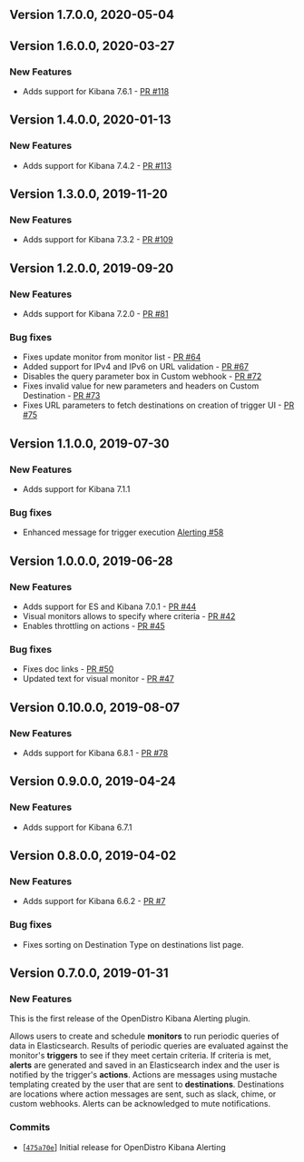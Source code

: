 ## Version 1.7.0.0, 2020-05-04

## Version 1.6.0.0, 2020-03-27

### New Features
  * Adds support for Kibana 7.6.1 - [PR #118](https://github.com/opendistro-for-elasticsearch/alerting-kibana-plugin/pull/118)

## Version 1.4.0.0, 2020-01-13

### New Features
  * Adds support for Kibana 7.4.2 - [PR #113](https://github.com/opendistro-for-elasticsearch/alerting-kibana-plugin/pull/113)

## Version 1.3.0.0, 2019-11-20

### New Features
  * Adds support for Kibana 7.3.2 - [PR #109](https://github.com/opendistro-for-elasticsearch/alerting-kibana-plugin/pull/109)

## Version 1.2.0.0, 2019-09-20

### New Features
  * Adds support for Kibana 7.2.0 - [PR #81](https://github.com/opendistro-for-elasticsearch/alerting-kibana-plugin/pull/81)

### Bug fixes
  * Fixes update monitor from monitor list - [PR #64](https://github.com/opendistro-for-elasticsearch/alerting-kibana-plugin/pull/64)
  * Added support for IPv4 and IPv6 on URL validation - [PR #67](https://github.com/opendistro-for-elasticsearch/alerting-kibana-plugin/pull/67)
  * Disables the query parameter box in Custom webhook - [PR #72](https://github.com/opendistro-for-elasticsearch/alerting-kibana-plugin/pull/72)
  * Fixes invalid value for new parameters and headers on Custom Destination - [PR #73](https://github.com/opendistro-for-elasticsearch/alerting-kibana-plugin/pull/73)
  * Fixes URL parameters to fetch destinations on creation of trigger UI - [PR #75](https://github.com/opendistro-for-elasticsearch/alerting-kibana-plugin/pull/75)

## Version 1.1.0.0, 2019-07-30

### New Features
 * Adds support for Kibana 7.1.1

### Bug fixes
 * Enhanced message for trigger execution [Alerting #58](https://github.com/opendistro-for-elasticsearch/alerting/issues/14)

## Version 1.0.0.0, 2019-06-28

### New Features
  * Adds support for ES and Kibana 7.0.1 - [PR #44](https://github.com/opendistro-for-elasticsearch/alerting-kibana-plugin/pull/44)
  * Visual monitors allows to specify where criteria - [PR #42](https://github.com/opendistro-for-elasticsearch/alerting-kibana-plugin/pull/42)
  * Enables throttling on actions - [PR #45](https://github.com/opendistro-for-elasticsearch/alerting-kibana-plugin/pull/78)

### Bug fixes
  * Fixes doc links - [PR #50](https://github.com/opendistro-for-elasticsearch/alerting-kibana-plugin/pull/50)
  * Updated text for visual monitor - [PR #47](https://github.com/opendistro-for-elasticsearch/alerting-kibana-plugin/pull/47)

## Version 0.10.0.0, 2019-08-07

### New Features
  * Adds support for Kibana 6.8.1 - [PR #78](https://github.com/opendistro-for-elasticsearch/alerting-kibana-plugin/pull/78)

## Version 0.9.0.0, 2019-04-24

### New Features
 * Adds support for Kibana 6.7.1

## Version 0.8.0.0, 2019-04-02

### New Features
  * Adds support for Kibana 6.6.2 - [PR #7](https://github.com/opendistro-for-elasticsearch/alerting-kibana-plugin/pull/7)

### Bug fixes
  * Fixes sorting on Destination Type on destinations list page.

## Version 0.7.0.0, 2019-01-31

### New Features

This is the first release of the OpenDistro Kibana Alerting plugin.

Allows users to create and schedule **monitors** to run periodic queries of data in Elasticsearch.
Results of periodic queries are evaluated against the monitor's **triggers** to see if they meet certain criteria.
If criteria is met, **alerts** are generated and saved in an Elasticsearch index and the user is notified by the trigger's **actions**.
Actions are messages using mustache templating created by the user that are sent to **destinations**.
Destinations are locations where action messages are sent, such as slack, chime, or custom webhooks.
Alerts can be acknowledged to mute notifications.

### Commits

* [[`475a70e`](https://github.com/opendistro-for-elasticsearch/alerting-kibana-plugin/commit/475a70eedece077ff6c5c1133b143f69d49eb105)] Initial release for OpenDistro Kibana Alerting

